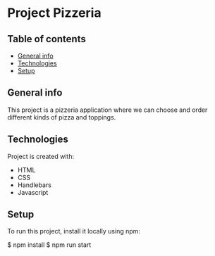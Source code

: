 # Project Pizzeria

## Table of contents
* [General info](#general-info)
* [Technologies](#technologies)
* [Setup](#setup)

## General info
This project is a pizzeria application where we can choose and order different kinds of pizza and toppings.
	
## Technologies
Project is created with:
* HTML
* CSS
* Handlebars
* Javascript
	
## Setup
To run this project, install it locally using npm:

$ npm install
$ npm run start

